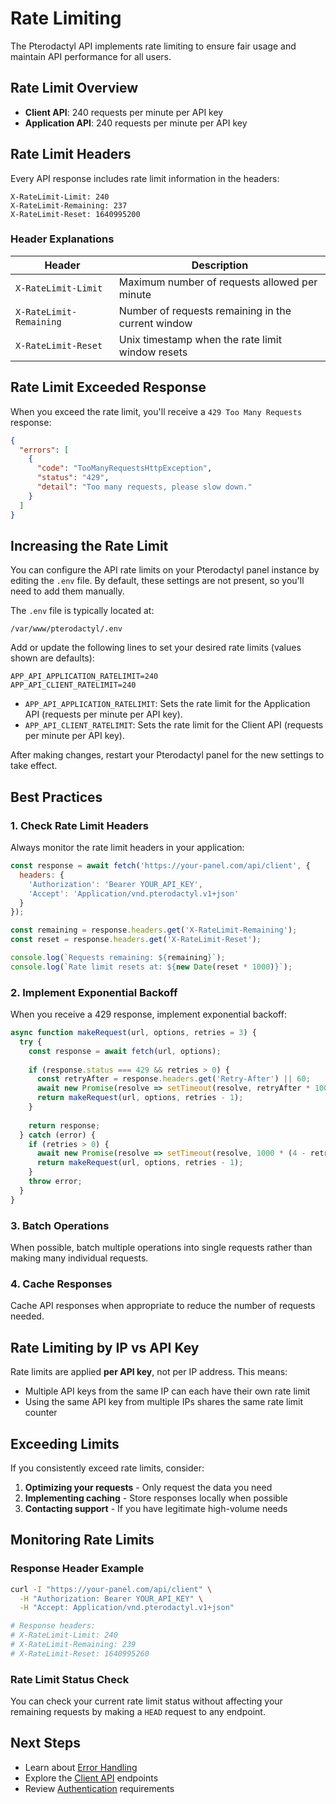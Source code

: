 # Rate Limiting

The Pterodactyl API implements rate limiting to ensure fair usage and maintain API performance for all users.

## Rate Limit Overview

- **Client API**: 240 requests per minute per API key
- **Application API**: 240 requests per minute per API key

## Rate Limit Headers

Every API response includes rate limit information in the headers:

```http
X-RateLimit-Limit: 240
X-RateLimit-Remaining: 237
X-RateLimit-Reset: 1640995200
```

### Header Explanations

| Header | Description |
|--------|-------------|
| `X-RateLimit-Limit` | Maximum number of requests allowed per minute |
| `X-RateLimit-Remaining` | Number of requests remaining in the current window |
| `X-RateLimit-Reset` | Unix timestamp when the rate limit window resets |

## Rate Limit Exceeded Response

When you exceed the rate limit, you'll receive a `429 Too Many Requests` response:

```json
{
  "errors": [
    {
      "code": "TooManyRequestsHttpException",
      "status": "429",
      "detail": "Too many requests, please slow down."
    }
  ]
}
```

## Increasing the Rate Limit

You can configure the API rate limits on your Pterodactyl panel instance by editing the `.env` file. By default, these settings are not present, so you'll need to add them manually.

The `.env` file is typically located at:

```
/var/www/pterodactyl/.env
```

Add or update the following lines to set your desired rate limits (values shown are defaults):

```env
APP_API_APPLICATION_RATELIMIT=240
APP_API_CLIENT_RATELIMIT=240
```

- `APP_API_APPLICATION_RATELIMIT`: Sets the rate limit for the Application API (requests per minute per API key).
- `APP_API_CLIENT_RATELIMIT`: Sets the rate limit for the Client API (requests per minute per API key).

After making changes, restart your Pterodactyl panel for the new settings to take effect.

## Best Practices

### 1. Check Rate Limit Headers
Always monitor the rate limit headers in your application:

```javascript
const response = await fetch('https://your-panel.com/api/client', {
  headers: {
    'Authorization': 'Bearer YOUR_API_KEY',
    'Accept': 'Application/vnd.pterodactyl.v1+json'
  }
});

const remaining = response.headers.get('X-RateLimit-Remaining');
const reset = response.headers.get('X-RateLimit-Reset');

console.log(`Requests remaining: ${remaining}`);
console.log(`Rate limit resets at: ${new Date(reset * 1000)}`);
```

### 2. Implement Exponential Backoff
When you receive a 429 response, implement exponential backoff:

```javascript
async function makeRequest(url, options, retries = 3) {
  try {
    const response = await fetch(url, options);
    
    if (response.status === 429 && retries > 0) {
      const retryAfter = response.headers.get('Retry-After') || 60;
      await new Promise(resolve => setTimeout(resolve, retryAfter * 1000));
      return makeRequest(url, options, retries - 1);
    }
    
    return response;
  } catch (error) {
    if (retries > 0) {
      await new Promise(resolve => setTimeout(resolve, 1000 * (4 - retries)));
      return makeRequest(url, options, retries - 1);
    }
    throw error;
  }
}
```

### 3. Batch Operations
When possible, batch multiple operations into single requests rather than making many individual requests.

### 4. Cache Responses
Cache API responses when appropriate to reduce the number of requests needed.

## Rate Limiting by IP vs API Key

Rate limits are applied **per API key**, not per IP address. This means:

- Multiple API keys from the same IP can each have their own rate limit
- Using the same API key from multiple IPs shares the same rate limit counter

## Exceeding Limits

If you consistently exceed rate limits, consider:

1. **Optimizing your requests** - Only request the data you need
2. **Implementing caching** - Store responses locally when possible  
3. **Contacting support** - If you have legitimate high-volume needs

## Monitoring Rate Limits

### Response Header Example
```bash
curl -I "https://your-panel.com/api/client" \
  -H "Authorization: Bearer YOUR_API_KEY" \
  -H "Accept: Application/vnd.pterodactyl.v1+json"

# Response headers:
# X-RateLimit-Limit: 240
# X-RateLimit-Remaining: 239
# X-RateLimit-Reset: 1640995260
```

### Rate Limit Status Check
You can check your current rate limit status without affecting your remaining requests by making a `HEAD` request to any endpoint.

## Next Steps

- Learn about [Error Handling](./error-handling)
- Explore the [Client API](./api/client) endpoints
- Review [Authentication](./authentication) requirements 
